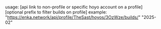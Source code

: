 usage: [api link to non-profile or specific hoyo account on a profile] [optional prefix to filter builds on profile]
example: "https://enka.network/api/profile/TheSast/hoyos/3OzWze/builds/" "2025-02"
